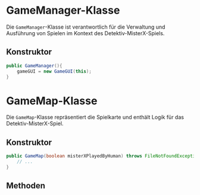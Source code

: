 # GameManager-Klasse

Die `GameManager`-Klasse ist verantwortlich für die Verwaltung und Ausführung von Spielen im Kontext des Detektiv-MisterX-Spiels.

## Konstruktor

```java
public GameManager(){
    gameGUI = new GameGUI(this);
}
```
# GameMap-Klasse

Die `GameMap`-Klasse repräsentiert die Spielkarte und enthält Logik für das Detektiv-MisterX-Spiel.

## Konstruktor

```java
public GameMap(boolean misterXPlayedByHuman) throws FileNotFoundException, IOException{
    // ...
}
```
## Methoden


